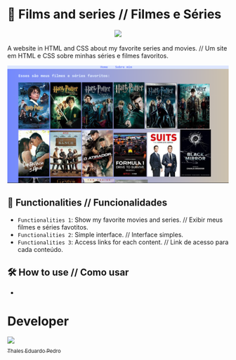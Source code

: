 # 🎥 Films and series // Filmes e Séries
<p align="center">
<img loading="lazy" src="http://img.shields.io/static/v1?label=status&message=under%20devolopment&color=GREEN&style=for-the-badge"/>
</p>

 A website in HTML and CSS about my favorite series and movies. // Um site em HTML e CSS sobre  minhas séries e filmes favoritos.

 ![Filmes Preview](Series.png)

 ## 🔨 Functionalities // Funcionalidades
- `Functionalities 1`: Show my favorite movies and series. // Exibir meus filmes e séries favotitos.
- `Functionalities 2`: Simple interface. // Interface simples.
- `Functionalities 3`: Access links for each content. // Link de acesso para cada conteúdo.

## 🛠️ How to use // Como usar
- 

 # Developer
 [<img loading="lazy" src="https://avatars.githubusercontent.com/u/89024257?v=4" width=115><br><sub>Thales Eduardo Pedro</sub>](https://github.com/thales32k0)
